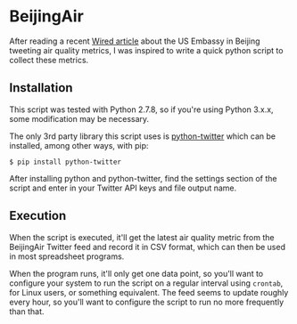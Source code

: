 BeijingAir
==========

After reading a recent [Wired article](http://www.wired.com/2015/03/opinion-us-embassy-beijing-tweeted-clear-air/)
about the US Embassy in Beijing tweeting air quality metrics, I was inspired to write a quick python
script to collect these metrics.

Installation
------------

This script was tested with Python 2.7.8, so if you're using Python 3.x.x, some modification may
be necessary.

The only 3rd party library this script uses is [python-twitter](https://github.com/bear/python-twitter)
which can be installed, among other ways, with pip:

    $ pip install python-twitter
    
After installing python and python-twitter, find the settings section of the script and enter in your
Twitter API keys and file output name.

Execution
---------

When the script is executed, it'll get the latest air quality metric from the BeijingAir
Twitter feed and record it in CSV format, which can then be used in most spreadsheet programs.

When the program runs, it'll only get one data point, so you'll want to configure your system to run the
script on a regular interval using `crontab`, for Linux users, or something equivalent. The feed seems
to update roughly every hour, so you'll want to configure the script to run no more frequently than that.